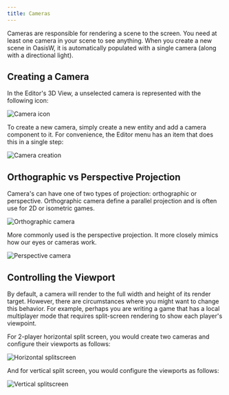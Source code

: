```yaml
---
title: Cameras
---
```


Cameras are responsible for rendering a scene to the screen. You need at least one camera in your scene to see anything. When you create a new scene in OasisW, it is automatically populated with a single camera (along with a directional light).

## Creating a Camera

In the Editor's 3D View, a unselected camera is represented with the following icon:

![Camera icon](/img/user-manual/graphics/cameras/camera_icon.png)

To create a new camera, simply create a new entity and add a camera component to it. For convenience, the Editor menu has an item that does this in a single step:

![Camera creation](/img/user-manual/graphics/cameras/camera_create.png)

## Orthographic vs Perspective Projection

Camera's can have one of two types of projection: orthographic or perspective. Orthographic camera define a parallel projection and is often use for 2D or isometric games.

![Orthographic camera](/img/user-manual/graphics/cameras/camera_orthographic.png)

More commonly used is the perspective projection. It more closely mimics how our eyes or cameras work.

![Perspective camera](/img/user-manual/graphics/cameras/camera_perspective.png)

## Controlling the Viewport

By default, a camera will render to the full width and height of its render target. However, there are circumstances where you might want to change this behavior. For example, perhaps you are writing a game that has a local multiplayer mode that requires split-screen rendering to show each player's viewpoint.

For 2-player horizontal split screen, you would create two cameras and configure their viewports as follows:

![Horizontal splitscreen](/img/user-manual/graphics/cameras/camera_horizontal_splitscreen.png)

And for vertical split screen, you would configure the viewports as follows:

![Vertical splitscreen](/img/user-manual/graphics/cameras/camera_vertical_splitscreen.png)
